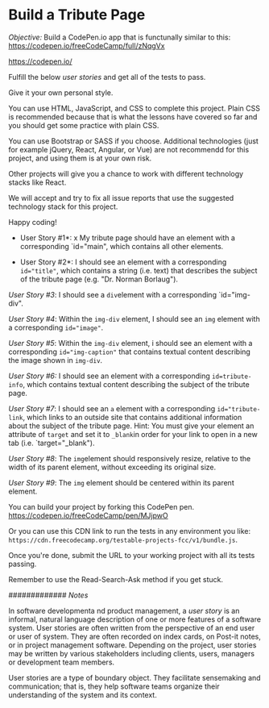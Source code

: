 # Build a Tribute Page

*Objective:* Build a CodePen.io app that is functunally similar to this:
https://codepen.io/freeCodeCamp/full/zNqgVx

https://codepen.io/

Fulfill the below *user stories* and get all of the tests to pass.

Give it your own personal style.

You can use HTML, JavaScript, and CSS to complete this project. Plain CSS is recommended because that is what the lessons have covered so far and you should get some practice with plain CSS.

You can use Bootstrap or SASS if you choose. Additional technologies (just for example jQuery, React, Angular, or Vue) are not recommendd for this project, and using them is at your own risk. 

Other projects will give you a chance to work with different technology stacks like React.

We will accept and try to fix all issue reports that use the suggested technology stack for this project.

Happy coding!

* User Story #1*: x
My tribute page should have an element with a corresponding `id="main", which contains all other elements.


* User Story #2*: 
I should see an element with a corresponding `id="title"`, which contains a string (i.e. text) that describes the subject of the tribute page (e.g. "Dr. Norman Borlaug").

*User Story #3*: 
I should see a `div`element with a corresponding `id="img-div".

*User Story #4*: 
Within the `img-div` element, I should see an `img` element with a corresponding `id="image"`.

*User Story #5*: 
Within the `img-div` element, i should see an element with a corresponding `id="img-caption"` that contains textual content describing the image shown in `img-div`.

*User Story #6:* 
I should see an element with a corresponding `id=tribute-info`, which contains textual content describing the subject of the tribute page.

*User Story #7*: 
I should see an `a` element with a corresponding `id="tribute-link`, which links to an outside site that contains additional information about the subject of the tribute page. Hint: You must give your element an attribute of `target` and set it to `_blank`in order for your link to open in a new tab (i.e. `target="_blank").

*User Story #8*: 
The `img`element should responsively resize, relative to the width of its parent element, without exceeding its original size.

*User Story #9*: 
The `img` element should be centered within its parent element.

You can build your project by forking this CodePen pen.
https://codepen.io/freeCodeCamp/pen/MJjpwO

Or you can use this CDN link to run the tests in any environment you like: `https://cdn.freecodecamp.org/testable-projects-fcc/v1/bundle.js`.

Once you're done, submit the URL to your working project with all its tests passing.

Remember to use the Read-Search-Ask method if you get stuck.


#############
*Notes*

In software developmenta nd product management, a *user story* is an informal, natural language description of one or more features of a software system. User stories are often written from the perspective of an end user or user of system.
They are often recorded on index cards, on Post-it notes, or in project management software. Depending on the project, user stories may be written by various stakeholders including clients, users, managers or development team members.

User stories are a type of boundary object. They facilitate sensemaking and communication; that is, they help software teams organize their understanding of the system and its context.

